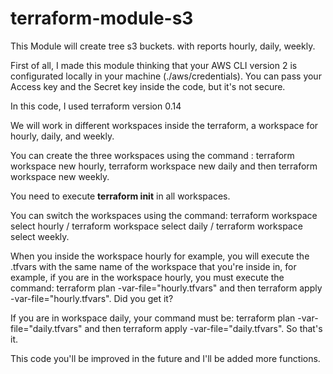 # terraform-module-s3
This Module will create tree s3 buckets. with reports hourly, daily, weekly.

First of all, I made this module thinking that your AWS CLI version 2 is configurated locally in your machine (./aws/credentials).
You can pass your Access key and the Secret key inside the code, but it's not secure.

In this code, I used terraform version 0.14

We will work in different workspaces inside the terraform, a workspace for hourly, daily, and weekly.

You can create the three workspaces using the command :  terraform workspace new hourly, terraform workspace new daily and then terraform workspace new weekly.

You need to execute **terraform init** in all workspaces.

You can switch the workspaces using the command: terraform workspace select hourly / terraform workspace select daily / terraform workspace select weekly.

When you inside the workspace hourly for example, you will execute the .tfvars with the same name of the workspace that you're inside in, for example, if you are in the workspace hourly, you must execute the command: terraform plan -var-file="hourly.tfvars" and then terraform apply -var-file="hourly.tfvars".  Did you get it?

If you are in workspace daily, your command must be: terraform plan -var-file="daily.tfvars" and then terraform apply -var-file="daily.tfvars". So that's it.

This code you'll be improved in the future and I'll be added more functions.

